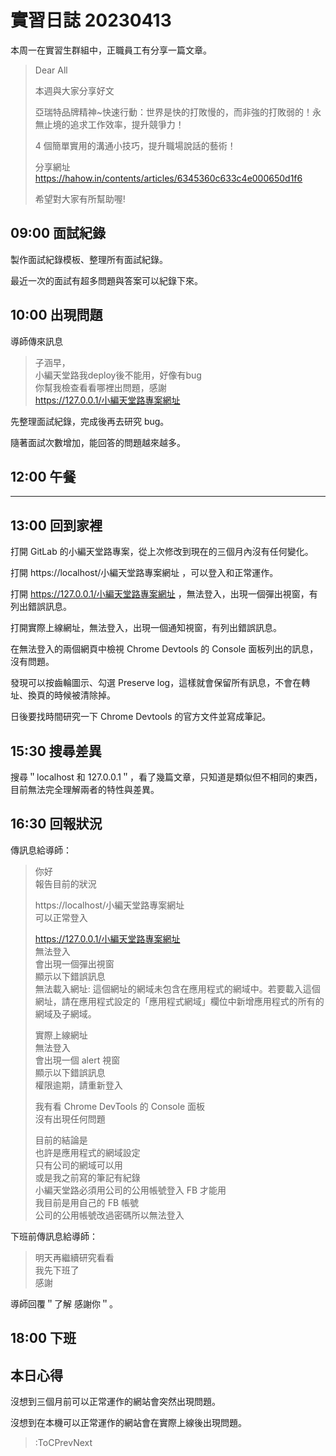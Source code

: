 # 實習日誌 20230413

本周一在實習生群組中，正職員工有分享一篇文章。

> Dear All
>
> 本週與大家分享好文
> 
> 亞瑞特品牌精神~快速行動：世界是快的打敗慢的，而非強的打敗弱的！永無止境的追求工作效率，提升競爭力！
> 
> 4 個簡單實用的溝通小技巧，提升職場說話的藝術！
> 
> 分享網址  
> https://hahow.in/contents/articles/6345360c633c4e000650d1f6
> 
> 希望對大家有所幫助喔!

## 09:00 面試紀錄

製作面試紀錄模板、整理所有面試紀錄。

最近一次的面試有超多問題與答案可以紀錄下來。

## 10:00 出現問題

導師傳來訊息

> 子涵早，  
> 小編天堂路我deploy後不能用，好像有bug  
> 你幫我檢查看看哪裡出問題，感謝  
> https://127.0.0.1/小編天堂路專案網址

先整理面試紀錄，完成後再去研究 bug。

隨著面試次數增加，能回答的問題越來越多。

## 12:00 午餐
---

## 13:00 回到家裡

打開 GitLab 的小編天堂路專案，從上次修改到現在的三個月內沒有任何變化。

打開 https://localhost/小編天堂路專案網址 ，可以登入和正常運作。

打開 https://127.0.0.1/小編天堂路專案網址 ，無法登入，出現一個彈出視窗，有列出錯誤訊息。

打開實際上線網址，無法登入，出現一個通知視窗，有列出錯誤訊息。

在無法登入的兩個網頁中檢視 Chrome Devtools 的 Console 面板列出的訊息，沒有問題。

發現可以按齒輪圖示、勾選 Preserve log，這樣就會保留所有訊息，不會在轉址、換頁的時候被清除掉。

日後要找時間研究一下 Chrome Devtools 的官方文件並寫成筆記。

## 15:30 搜尋差異

搜尋＂localhost 和 127.0.0.1＂，看了幾篇文章，只知道是類似但不相同的東西，目前無法完全理解兩者的特性與差異。

## 16:30 回報狀況

傳訊息給導師：

> 你好  
> 報告目前的狀況
>
> https://localhost/小編天堂路專案網址  
> 可以正常登入  
>
> https://127.0.0.1/小編天堂路專案網址  
> 無法登入  
> 會出現一個彈出視窗  
> 顯示以下錯誤訊息  
> 無法載入網址: 這個網址的網域未包含在應用程式的網域中。若要載入這個網址，請在應用程式設定的「應用程式網域」欄位中新增應用程式的所有的網域及子網域。
>
> 實際上線網址  
> 無法登入  
> 會出現一個 alert 視窗  
> 顯示以下錯誤訊息  
> 權限逾期，請重新登入
>
> 我有看 Chrome DevTools 的 Console 面板  
> 沒有出現任何問題
>
> 目前的結論是  
> 也許是應用程式的網域設定  
> 只有公司的網域可以用  
> 或是我之前寫的筆記有紀錄  
> 小編天堂路必須用公司的公用帳號登入 FB 才能用  
> 我目前是用自己的 FB 帳號  
> 公司的公用帳號改過密碼所以無法登入

下班前傳訊息給導師：

> 明天再繼續研究看看  
> 我先下班了  
> 感謝

導師回覆＂了解 感謝你＂。

## 18:00 下班

## 本日心得

沒想到三個月前可以正常運作的網站會突然出現問題。

沒想到在本機可以正常運作的網站會在實際上線後出現問題。

> :ToCPrevNext
